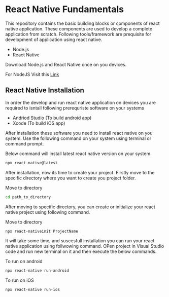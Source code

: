 # React Native Fundamentals
This repository contains the basic building blocks or components of react native application. These components are used to develop a complete application from scratch.
Following tools/framework are prequisite for development of application using react native.
* Node.js
* React Native

Download Node.js and React Native once on you devices.

For NodeJS Visit this [Link](https://nodejs.org)

## React Native Installation
In order the develop and run react native application on devices you are required to isntall following prerequriste software on your systems
* Andriod Studio (To build android app)
* Xcode (To build iOS app)


After installation these software you need to install react native on you system. Use the following command on your system using terminal or command prompt.

Below command will install latest react native version on your system.

```bash
npx react-native@latest
```

After installation, now its time to create your project. Firstly move to the specific directory where you want to create you project folder.

Move to directory 
```bash
cd path_to_directory
```

After moving to specific directory, you can create or initialize your react native project using following command.

Move to directory 
```bash
npx react-nativeinit ProjectName
```

It will take some time, and suscesfull installation you can run your react native application using follwowing command. OPen project in Visual Studio code and run new terminal on it and then execute the below commands.

To run on android
```bash
npx react-native run-android
```

To run on iOS
```bash
npx react-native run-ios
```
